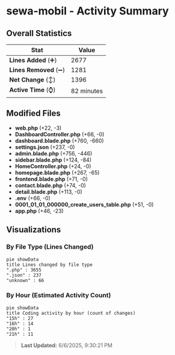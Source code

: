 # sewa-mobil - Activity Summary 

## Overall Statistics

| Stat                   | Value                                                             |
| ---------------------- | ----------------------------------------------------------------- |
| **Lines Added** (➕)   | 2677                                          |
| **Lines Removed** (➖) | 1281                                        |
| **Net Change** (↕)    | 1396                |
| **Active Time** (⌚)   | 82 minutes |


## Modified Files
- **web.php** (+22, -3)
- **DashboardController.php** (+66, -0)
- **dashboard.blade.php** (+760, -660)
- **settings.json** (+237, -0)
- **admin.blade.php** (+756, -446)
- **sidebar.blade.php** (+124, -84)
- **HomeController.php** (+24, -0)
- **homepage.blade.php** (+267, -65)
- **frontend.blade.php** (+71, -0)
- **contact.blade.php** (+74, -0)
- **detail.blade.php** (+113, -0)
- **.env** (+66, -0)
- **0001_01_01_000000_create_users_table.php** (+51, -0)
- **app.php** (+46, -23)

## Visualizations

### By File Type (Lines Changed)

```mermaid
pie showData
title Lines changed by file type
".php" : 3655
".json" : 237
"unknown" : 66
```

### By Hour (Estimated Activity Count)

```mermaid
pie showData
title Coding activity by hour (count of changes)
"15h" : 27
"16h" : 14
"20h" : 1
"21h" : 11
```


> **Last Updated:** 6/6/2025, 9:30:21 PM